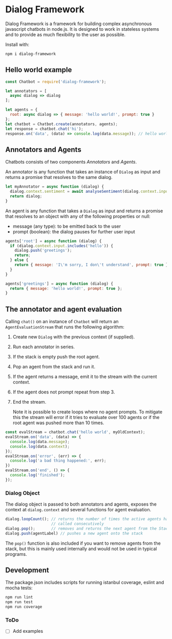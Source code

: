 # Dialog Framework

Dialog Framework is a framework for building complex asynchronous javascript
chatbots in node.js. It is designed to work in stateless systems and to provide as much flexibility to the user as possible.

Install with:

```sh
npm i dialog-framework
```

## Hello world example

```js
const Chatbot = require('dialog-framework');

let annotators = [
  async dialog => dialog
];

let agents = {
  root: async dialog => { message: 'hello world!', prompt: true }
};
let chatbot = Chatbot.create(annotators, agents);
let response = chatbot.chat('hi');
response.on('data', (data) => console.log(data.message)); // hello world
```

## Annotators and Agents
Chatbots consists of two components *Annotators* and *Agents*.

An annotator is any function that takes an instance of `Dialog` as input and returns a promise that resolves to the same dialog.

```js
let myAnnotator = async function (dialog) {
  dialog.context.sentiment = await analyseSentiment(dialog.context.input);
  return dialog;
}
```

An agent is any function that takes a `Dialog` as input and returns a promise that resolves to an object with any of the following properties or null:
- message (any type): to be emitted back to the user
- prompt (boolean): the dialog pauses for further user input

```js
agents['root'] = async function (dialog) {
  if (dialog.context.input.includes('hello')) {
    dialog.push('greetings');
    return;
  } else {
    return { message: 'I\'m sorry, I don\'t understand', prompt: true };
  }
}

agents['greetings'] = async function (dialog) {
  return { message: 'hello world!', prompt: true };
}
```

## The annotator and agent evaluation
Calling `chat()` on an instance of `Chatbot` will return an `AgentEvaluationStream` that runs the following algorithm:
1. Create new `Dialog` with the previous context (if supplied).
2. Run each annotator in series.
3. If the stack is empty push the root agent.
4. Pop an agent from the stack and run it.
6. If the agent returns a message, emit it to the stream with the current context.
7. If the agent does not prompt repeat from step 3.
8. End the stream.

    Note it is possible to create loops where no agent prompts. To mitigate this the stream will error if it tries to evaluate over 100 agents or if the root agent was pushed more than 10 times.

```js
const evalStream = chatbot.chat('hello world', myOldContext);
evalStream.on('data', (data) => {
  console.log(data.message);
  console.log(data.context);
});
evalStream.on('error', (err) => {
  console.log('a bad thing happened:', err);
})
evalStream.on('end', () => {
  console.log('finished');
});
```

### Dialog Object
The dialog object is passed to both annotators and agents, exposes the context at `dialog.context` and several functions for agent evaluation.
```js
dialog.loopCount(); // returns the number of times the active agents has been
                    // called consecutively
dialog.pop();       // removes and returns the next agent from the Stack
dialog.push(agentLabel) // pushes a new agent onto the stack
```

The `pop()` function is also included if you want to remove agents from the
stack, but this is mainly used internally and would not be used in typical programs.

## Development
The package.json includes scripts for running istanbul coverage, eslint and mocha tests:
```sh
npm run lint
npm run test
npm run coverage
```

### ToDo
- [ ] Add examples
